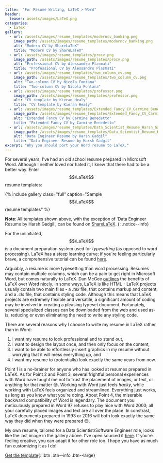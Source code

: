 ```yaml
---
title:  "For Resume Writing, LaTeX > Word"
header:
  teaser: assets/images/LaTeX.png
categories: 
  - LaTeX
gallery:
  - url: /assets/images/resume_templates/moderncv_banking.png
    image_path: /assets/images/resume_templates/moderncv_banking.png
    alt: "Modern CV by ShareLaTeX"
    title: "Modern CV by ShareLaTeX"
  - url: /assets/images/resume_templates/procv.png
    image_path: /assets/images/resume_templates/procv.png
    alt: "Professional CV by Alessandro Plasmati"
    title: "Professional CV by Alessandro Plasmati"
  - url: /assets/images/resume_templates/two_column_cv.png
    image_path: /assets/images/resume_templates/two_column_cv.png
    alt: "Two-column CV by Nicola Fontana"
    title: "Two-column CV by Nicola Fontana"
  - url: /assets/images/resume_templates/professor.png
    image_path: /assets/images/resume_templates/professor.png
    alt: "CV template by Kieran Healy"
    title: "CV template by Kieran Healy"
  - url: /assets/images/resume_templates/Extended_Fancy_CV_Carmine_Benedetto.png
    image_path: /assets/images/resume_templates/Extended_Fancy_CV_Carmine_Benedetto.png
    alt: "Extended Fancy CV by Carmine Benedetto"
    title: "Extended Fancy CV by Carmine Benedetto"
  - url: /assets/images/resume_templates/Data_Scientist_Resume_Harsh_Gadgil.png
    image_path: /assets/images/resume_templates/Data_Scientist_Resume_Harsh_Gadgil.png
    alt: "Data Engineer Resume by Harsh Gadgil"
    title: "Data Engineer Resume by Harsh Gadgil"
excerpt: "Why you should port your Word resume to LaTeX."
---
```


For several years, I've had an old school resume prepared in Microsoft Word. Although I neither loved nor hated it, I knew that there had to be a better way. Enter $$\LaTeX$$ resume templates:

{% include gallery class="full" caption="Sample $$\LaTeX$$ resume templates" %}

**Note**: All templates shown above, with the exception of 'Data Engineer Resume by Harsh Gadgil', can be found on [ShareLaTeX](https://www.sharelatex.com/templates/cv-or-resume).
{: .notice--info}

For the uninitiated, $$\LaTeX$$ is a document preparation system used for *typesetting* (as opposed to word processing). LaTeX has a steep learning curve; if you're feeling particularly brave, a comprehensive tutorial can be found [here](https://www.latex-tutorial.com/). 

Arguably, a resume is more typesetting than word processing. Resumes may contain multiple columns, which can be a pain to get right in Microsoft Word, but comes naturally to LaTeX. Dan McGee [outlines](https://www.toofishes.net/blog/why-i-do-my-resume-latex/) the benefits of LaTeX over Word nicely. In some ways, LaTeX is like HTML - LaTeX projects usually contain two main files - a *.tex* file, that contains markup and content, and a *.cls* file, that contains styling code. Although this means that LaTeX projects are extremely flexible and versatile, a significant amount of coding may be involved in creating a pleasing typeset document. Fortunately, several specialized classes can be downloaded from the web and used as-is, reducing or even eliminating the need to write any styling code. 

There are several reasons why I choose to write my resume in LaTeX rather than in Word:

1. I want my resume to look professional and to stand out, 
2. I want to design the layout once, and then only focus on the content,
3. I want to be able to effortlessly insert graphics in my resume without worrying that it will mess everything up, and
4. I want my resume to (potentially) look exactly the same years from now. 

Point 1 is a no-brainer for anyone who has looked at resumes prepared in LaTeX. As for Point 2 and Point 3, several frightful personal experiences with Word have taught me not to trust the placement of images, or text, or anything for that matter :unamused:. Working with Word just feels *hacky*, while working with LaTeX feels organized and streamlined. Everything just works, as long as you know what you're doing. About Point 4, the miserable backward compatibility of Word is legendary. The document you meticulously prepared in Word 97 refuses to play nice with Word 2003; all your carefully placed images and text are all over the place. In constrast, LaTeX documents prepared in 1993 or 2016 will both look exactly the same way they did when they were prepared :relieved:. 

My own resume, tailored for a Data Scientist/Software Engineer role, looks like the last image in the gallery above. I've open sourced it [here](https://github.com/opensorceror/Data-Engineer-Resume-LaTeX). If you're feeling creative, you can adapt it for other role too. I hope you have as much fun customizing it as I do!

[Get the template](https://github.com/opensorceror/Data-Engineer-Resume-LaTeX){: .btn .btn--info .btn--large}


